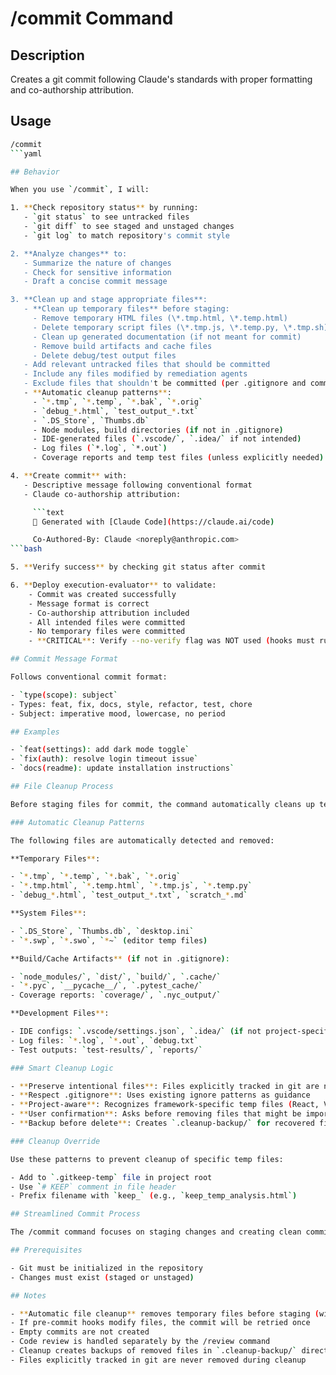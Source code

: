 # /commit Command

## Description

Creates a git commit following Claude's standards with proper formatting
and co-authorship attribution.

## Usage

```bash
/commit
```yaml

## Behavior

When you use `/commit`, I will:

1. **Check repository status** by running:
   - `git status` to see untracked files
   - `git diff` to see staged and unstaged changes
   - `git log` to match repository's commit style

2. **Analyze changes** to:
   - Summarize the nature of changes
   - Check for sensitive information
   - Draft a concise commit message

3. **Clean up and stage appropriate files**:
   - **Clean up temporary files** before staging:
     - Remove temporary HTML files (\*.tmp.html, \*.temp.html)
     - Delete temporary script files (\*.tmp.js, \*.temp.py, \*.tmp.sh)
     - Clean up generated documentation (if not meant for commit)
     - Remove build artifacts and cache files
     - Delete debug/test output files
   - Add relevant untracked files that should be committed
   - Include any files modified by remediation agents
   - Exclude files that shouldn't be committed (per .gitignore and common patterns)
   - **Automatic cleanup patterns**:
     - `*.tmp`, `*.temp`, `*.bak`, `*.orig`
     - `debug_*.html`, `test_output_*.txt`
     - `.DS_Store`, `Thumbs.db`
     - Node modules, build directories (if not in .gitignore)
     - IDE-generated files (`.vscode/`, `.idea/` if not intended)
     - Log files (`*.log`, `*.out`)
     - Coverage reports and temp test files (unless explicitly needed)

4. **Create commit** with:
   - Descriptive message following conventional format
   - Claude co-authorship attribution:

     ```text
     🤖 Generated with [Claude Code](https://claude.ai/code)

     Co-Authored-By: Claude <noreply@anthropic.com>
```bash

5. **Verify success** by checking git status after commit

6. **Deploy execution-evaluator** to validate:
    - Commit was created successfully
    - Message format is correct
    - Co-authorship attribution included
    - All intended files were committed
    - No temporary files were committed
    - **CRITICAL**: Verify --no-verify flag was NOT used (hooks must run)

## Commit Message Format

Follows conventional commit format:

- `type(scope): subject`
- Types: feat, fix, docs, style, refactor, test, chore
- Subject: imperative mood, lowercase, no period

## Examples

- `feat(settings): add dark mode toggle`
- `fix(auth): resolve login timeout issue`
- `docs(readme): update installation instructions`

## File Cleanup Process

Before staging files for commit, the command automatically cleans up temporary and unwanted files:

### Automatic Cleanup Patterns

The following files are automatically detected and removed:

**Temporary Files**:

- `*.tmp`, `*.temp`, `*.bak`, `*.orig`
- `*.tmp.html`, `*.temp.html`, `*.tmp.js`, `*.temp.py`
- `debug_*.html`, `test_output_*.txt`, `scratch_*.md`

**System Files**:

- `.DS_Store`, `Thumbs.db`, `desktop.ini`
- `*.swp`, `*.swo`, `*~` (editor temp files)

**Build/Cache Artifacts** (if not in .gitignore):

- `node_modules/`, `dist/`, `build/`, `.cache/`
- `*.pyc`, `__pycache__/`, `.pytest_cache/`
- Coverage reports: `coverage/`, `.nyc_output/`

**Development Files**:

- IDE configs: `.vscode/settings.json`, `.idea/` (if not project-specific)
- Log files: `*.log`, `*.out`, `debug.txt`
- Test outputs: `test-results/`, `reports/`

### Smart Cleanup Logic

- **Preserve intentional files**: Files explicitly tracked in git are never cleaned
- **Respect .gitignore**: Uses existing ignore patterns as guidance
- **Project-aware**: Recognizes framework-specific temp files (React, Vue, Node, Python, etc.)
- **User confirmation**: Asks before removing files that might be important
- **Backup before delete**: Creates `.cleanup-backup/` for recovered files if needed

### Cleanup Override

Use these patterns to prevent cleanup of specific temp files:

- Add to `.gitkeep-temp` file in project root
- Use `# KEEP` comment in file header
- Prefix filename with `keep_` (e.g., `keep_temp_analysis.html`)

## Streamlined Commit Process

The /commit command focuses on staging changes and creating clean commits. Code review and quality gates are handled by the /review command in the ship-it workflow.

## Prerequisites

- Git must be initialized in the repository
- Changes must exist (staged or unstaged)

## Notes

- **Automatic file cleanup** removes temporary files before staging (with safety checks)
- If pre-commit hooks modify files, the commit will be retried once
- Empty commits are not created
- Code review is handled separately by the /review command
- Cleanup creates backups of removed files in `.cleanup-backup/` directory for 24 hours
- Files explicitly tracked in git are never removed during cleanup
